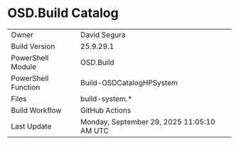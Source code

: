 ﻿# OSD.Build Catalog

| | |
|-|-|
| Owner | David Segura |
| Build Version | 25.9.29.1 |
| PowerShell Module | OSD.Build |
| PowerShell Function | Build-OSDCatalogHPSystem |
| Files | build-system.* |
| Build Workflow | GitHub Actions |
| Last Update | Monday, September 29, 2025 11:05:10 AM UTC |
